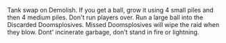 Tank swap on Demolish. If you get a ball, grow it using 4 small piles and then 4 medium piles. Don't run players over. Run a large ball into the Discarded Doomsplosives. Missed Doomsplosives will wipe the raid when they blow. Dont' incinerate garbage, don't stand in fire or lightning.

